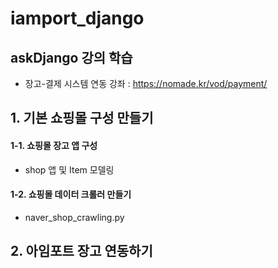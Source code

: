 # iamport_django

## askDjango 강의 학습
 - 장고-결제 시스템 연동 강좌 : [ https://nomade.kr/vod/payment/ ](https://nomade.kr/vod/payment/)

## 1. 기본 쇼핑몰 구성 만들기

#### 1-1. 쇼핑몰 장고 앱 구성
 - shop 앱 및 Item 모델링

#### 1-2. 쇼핑몰 데이터 크롤러 만들기
 - naver_shop_crawling.py


## 2. 아임포트 장고 연동하기
